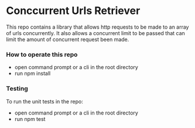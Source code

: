 # Conccurrent Urls Retriever

This repo contains a library that allows http requests to be made to an array of urls concurrently. It also allows a concurrent limit to be passed that can limit the amount of concurrent request been made.

### How to operate this repo

- open command prompt or a cli in the root directory
- run npm install


### Testing

To run the unit tests in the repo:
- open command prompt or a cli in the root directory
- run npm test
